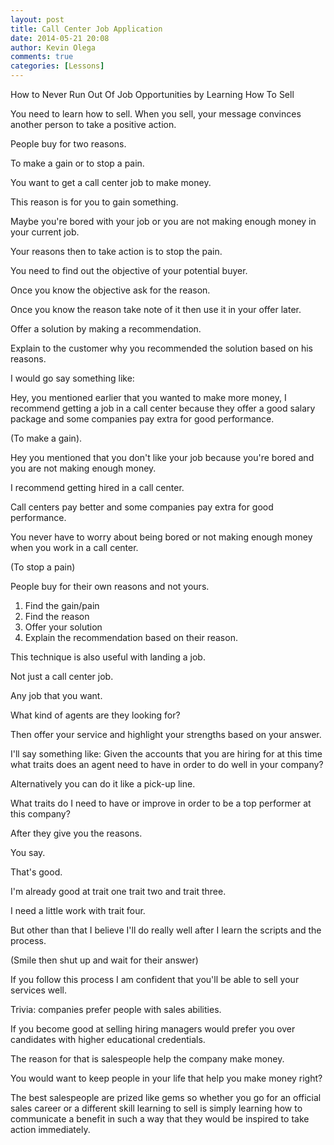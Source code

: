 ```yaml
---
layout: post
title: Call Center Job Application
date: 2014-05-21 20:08
author: Kevin Olega
comments: true
categories: [Lessons]
---
```

How to Never Run Out Of Job Opportunities by Learning How To Sell

You need to learn how to sell. When you sell, your message convinces another person to take a positive action.

People buy for two reasons. 

To make a gain or to stop a pain.

You want to get a call center job to make money. 

This reason is for you to gain something.

Maybe you're bored with your job or you are not making enough money in your current job. 

Your reasons then to take action is to stop the pain.

You need to find out the objective of your potential buyer.

Once you know the objective ask for the reason.

Once you know the reason take note of it then use it in your offer later.

Offer a solution by making a recommendation. 

Explain to the customer why you recommended the solution based on his reasons.

I would go say something like:

Hey, you mentioned earlier that you wanted to make more money, I recommend getting a job in a call center because they offer a good salary package and some companies pay extra for good performance.

(To make a gain).

Hey you mentioned that you don't like your job because you're bored and you are not making enough money. 

I recommend getting hired in a call center. 

Call centers pay better and some companies pay extra for good performance. 

You never have to worry about being bored or not making enough money when you work in a call center.

(To stop a pain)

People buy for their own reasons and not yours.

1. Find the gain/pain
2. Find the reason
3. Offer your solution
4. Explain the recommendation based on their reason.

This technique is also useful with landing a job. 

Not just a call center job. 

Any job that you want.

What kind of agents are they looking for?

Then offer your service and highlight your strengths based on your answer.

I'll say something like:
Given the accounts that you are hiring for at this time what traits does an agent need to have in order to do well in your company?

Alternatively you can do it like a pick-up line.

What traits do I need to have or improve in order to be a top performer at this company?

After they give you the reasons. 

You say.

That's good. 

I'm already good at trait one trait two and trait three. 

I need a little work with trait four. 

But other than that I believe I'll do really well after I learn the scripts and the process. 

(Smile then shut up and wait for their answer)

If you follow this process I am confident that you'll be able to sell your services well.

Trivia: companies prefer people with sales abilities. 

If you become good at selling hiring managers would prefer you over candidates with higher educational credentials. 

The reason for that is salespeople help the company make money. 

You would want to keep people in your life that help you make money right?

The best salespeople are prized like gems so whether you go for an official sales career or a different skill learning to sell is simply learning how to communicate a benefit in such a way that they would be inspired to take action immediately.
